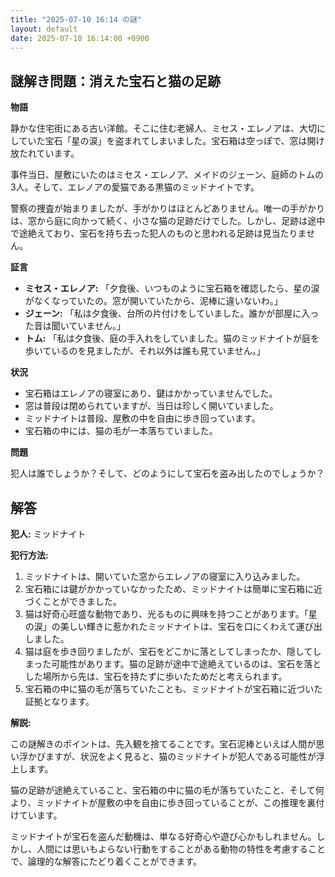 ```yaml
---
title: "2025-07-10 16:14 の謎"
layout: default
date: 2025-07-10 16:14:00 +0900
---
```

## 謎解き問題：消えた宝石と猫の足跡

**物語**

静かな住宅街にある古い洋館。そこに住む老婦人、ミセス・エレノアは、大切にしていた宝石「星の涙」を盗まれてしまいました。宝石箱は空っぽで、窓は開け放たれています。

事件当日、屋敷にいたのはミセス・エレノア、メイドのジェーン、庭師のトムの3人。そして、エレノアの愛猫である黒猫のミッドナイトです。

警察の捜査が始まりましたが、手がかりはほとんどありません。唯一の手がかりは、窓から庭に向かって続く、小さな猫の足跡だけでした。しかし、足跡は途中で途絶えており、宝石を持ち去った犯人のものと思われる足跡は見当たりません。

**証言**

*   **ミセス・エレノア:** 「夕食後、いつものように宝石箱を確認したら、星の涙がなくなっていたの。窓が開いていたから、泥棒に違いないわ。」
*   **ジェーン:** 「私は夕食後、台所の片付けをしていました。誰かが部屋に入った音は聞いていません。」
*   **トム:** 「私は夕食後、庭の手入れをしていました。猫のミッドナイトが庭を歩いているのを見ましたが、それ以外は誰も見ていません。」

**状況**

*   宝石箱はエレノアの寝室にあり、鍵はかかっていませんでした。
*   窓は普段は閉められていますが、当日は珍しく開いていました。
*   ミッドナイトは普段、屋敷の中を自由に歩き回っています。
*   宝石箱の中には、猫の毛が一本落ちていました。

**問題**

犯人は誰でしょうか？そして、どのようにして宝石を盗み出したのでしょうか？

## 解答

**犯人:** ミッドナイト

**犯行方法:**

1.  ミッドナイトは、開いていた窓からエレノアの寝室に入り込みました。
2.  宝石箱には鍵がかかっていなかったため、ミッドナイトは簡単に宝石箱に近づくことができました。
3.  猫は好奇心旺盛な動物であり、光るものに興味を持つことがあります。「星の涙」の美しい輝きに惹かれたミッドナイトは、宝石を口にくわえて運び出しました。
4.  猫は庭を歩き回りましたが、宝石をどこかに落としてしまったか、隠してしまった可能性があります。猫の足跡が途中で途絶えているのは、宝石を落とした場所から先は、宝石を持たずに歩いたためだと考えられます。
5.  宝石箱の中に猫の毛が落ちていたことも、ミッドナイトが宝石箱に近づいた証拠となります。

**解説:**

この謎解きのポイントは、先入観を捨てることです。宝石泥棒といえば人間が思い浮かびますが、状況をよく見ると、猫のミッドナイトが犯人である可能性が浮上します。

猫の足跡が途絶えていること、宝石箱の中に猫の毛が落ちていたこと、そして何より、ミッドナイトが屋敷の中を自由に歩き回っていることが、この推理を裏付けています。

ミッドナイトが宝石を盗んだ動機は、単なる好奇心や遊び心かもしれません。しかし、人間には思いもよらない行動をすることがある動物の特性を考慮することで、論理的な解答にたどり着くことができます。
